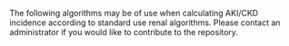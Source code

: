 The following algorithms may be of use when calculating AKI/CKD incidence according to standard use renal algorithms. Please contact an administrator if you would like to contribute to the repository.
